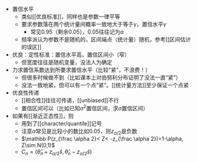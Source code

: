 - 置信水平
  - 类似[[优良标准]]，同样也是参数一律平等
  - 要求参数落在两个统计量间概率一致地大于等于$\gamma$，置信水平$\gamma$
    - 常见0.95（剩余0.05），0.05往往记为$\alpha$
  - 频率派认为参数不是随机的，区间端点（统计量）随机，参考[[区间估计的误区]]
- 优良：定性标准：置信水平高，置信区间小（窄）
  - 但宽度往往是随机变量，没法人为确定
- 力求置信系数达到所要求置信水平（比较“紧”，不浪费！）
  - 但很多时候做不到（比如课本上对伯努利分布证明了没法一直“紧”）
  - 没法一致地紧，但可以有一个点“紧”。[[统计量方法]]至少保证一个点紧
- 优良性传递
  - [[相合性]]往往可传递，[[unbiased]]不行
  - 置信区间可以（比如已知$\sigma^2$置信区间，求$\sigma$置信区间）
- 如果有[[渐近正态性]]，则
  - 用到了[[character/quantile]]记号
  - 注意$\alpha$常见是比较小的数比如0.05，则$z_{\alpha/2}$是负数
  - $\mathbb P(z_{\frac \alpha 2}< Z< -z_{\frac \alpha 2})=1-\alpha, Z\sim N(0,1)$
  - $C_n = (\hat \theta_n + z_{\alpha/2}\hat s,\hat \theta_n-z_{\alpha /2}\hat s)$